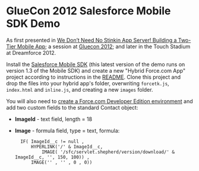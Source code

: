 # GlueCon 2012 Salesforce Mobile SDK Demo

As first presented in [We Don’t Need No Stinkin App Server! Building a Two-Tier Mobile App](https://www.slideshare.net/metadaddy/we-dont-need-no-stinkin-app-server-building-a-twotier-mobile-app-13063405); a session at [Gluecon 2012](http://gluecon.com/2012/); and later in the Touch Stadium at Dreamforce 2012.

Install the [Salesforce Mobile SDK](http://wiki.developerforce.com/page/Mobile_SDK) (this latest version of the demo runs on version 1.3 of the Mobile SDK) and create a new "Hybrid Force.com App" project according to instructions in the  [README](https://github.com/forcedotcom/SalesforceMobileSDK-iOS/blob/master/readme.md). Clone this project and drop the files into your hybrid app's folder, overwriting `forcetk.js`, `index.html` and `inline.js`, and creating a new `images` folder.

You will also need to [create a Force.com Developer Edition environment](developer.force.com/join) and add two custom fields to the standard Contact object:

* **ImageId** - text field, length = 18
* **Image** - formula field, type = text, formula:

        IF( ImageId__c != null , 
            HYPERLINK('/' & ImageId__c, 
                IMAGE( '/sfc/servlet.shepherd/version/download/' & ImageId__c, '', 150, 100)) , 
            IMAGE('' , '' , 0 , 0))
